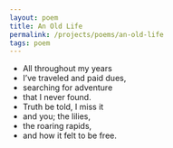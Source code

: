 ```yaml
---
layout: poem
title: An Old Life
permalink: /projects/poems/an-old-life
tags: poem
---
```


- All throughout my years
- I’ve traveled and paid dues,
- searching for adventure
- that I never found.
- Truth be told, I miss it
- and you; the lilies,
- the roaring rapids,
- and how it felt to be free.
